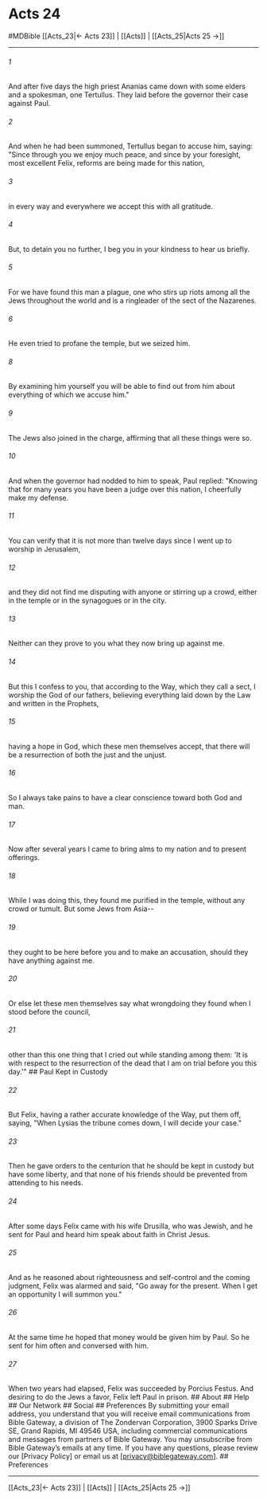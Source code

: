 # Acts 24
#MDBible
[[Acts_23|← Acts 23]] | [[Acts]] | [[Acts_25|Acts 25 →]]

***


###### 1 
And after five days the high priest Ananias came down with some elders and a spokesman, one Tertullus. They laid before the governor their case against Paul. 

###### 2 
And when he had been summoned, Tertullus began to accuse him, saying: "Since through you we enjoy much peace, and since by your foresight, most excellent Felix, reforms are being made for this nation, 

###### 3 
in every way and everywhere we accept this with all gratitude. 

###### 4 
But, to detain you no further, I beg you in your kindness to hear us briefly. 

###### 5 
For we have found this man a plague, one who stirs up riots among all the Jews throughout the world and is a ringleader of the sect of the Nazarenes. 

###### 6 
He even tried to profane the temple, but we seized him. 

###### 8 
By examining him yourself you will be able to find out from him about everything of which we accuse him." 

###### 9 
The Jews also joined in the charge, affirming that all these things were so. 

###### 10 
And when the governor had nodded to him to speak, Paul replied: "Knowing that for many years you have been a judge over this nation, I cheerfully make my defense. 

###### 11 
You can verify that it is not more than twelve days since I went up to worship in Jerusalem, 

###### 12 
and they did not find me disputing with anyone or stirring up a crowd, either in the temple or in the synagogues or in the city. 

###### 13 
Neither can they prove to you what they now bring up against me. 

###### 14 
But this I confess to you, that according to the Way, which they call a sect, I worship the God of our fathers, believing everything laid down by the Law and written in the Prophets, 

###### 15 
having a hope in God, which these men themselves accept, that there will be a resurrection of both the just and the unjust. 

###### 16 
So I always take pains to have a clear conscience toward both God and man. 

###### 17 
Now after several years I came to bring alms to my nation and to present offerings. 

###### 18 
While I was doing this, they found me purified in the temple, without any crowd or tumult. But some Jews from Asia-- 

###### 19 
they ought to be here before you and to make an accusation, should they have anything against me. 

###### 20 
Or else let these men themselves say what wrongdoing they found when I stood before the council, 

###### 21 
other than this one thing that I cried out while standing among them: 'It is with respect to the resurrection of the dead that I am on trial before you this day.'" ## Paul Kept in Custody 

###### 22 
But Felix, having a rather accurate knowledge of the Way, put them off, saying, "When Lysias the tribune comes down, I will decide your case." 

###### 23 
Then he gave orders to the centurion that he should be kept in custody but have some liberty, and that none of his friends should be prevented from attending to his needs. 

###### 24 
After some days Felix came with his wife Drusilla, who was Jewish, and he sent for Paul and heard him speak about faith in Christ Jesus. 

###### 25 
And as he reasoned about righteousness and self-control and the coming judgment, Felix was alarmed and said, "Go away for the present. When I get an opportunity I will summon you." 

###### 26 
At the same time he hoped that money would be given him by Paul. So he sent for him often and conversed with him. 

###### 27 
When two years had elapsed, Felix was succeeded by Porcius Festus. And desiring to do the Jews a favor, Felix left Paul in prison. ## About ## Help ## Our Network ## Social ## Preferences By submitting your email address, you understand that you will receive email communications from Bible Gateway, a division of The Zondervan Corporation, 3900 Sparks Drive SE, Grand Rapids, MI 49546 USA, including commercial communications and messages from partners of Bible Gateway. You may unsubscribe from Bible Gateway&rsquo;s emails at any time. If you have any questions, please review our [Privacy Policy] or email us at [privacy@biblegateway.com]. ## Preferences

***

[[Acts_23|← Acts 23]] | [[Acts]] | [[Acts_25|Acts 25 →]]
